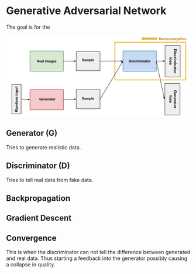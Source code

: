 
# Generative Adversarial Network

The goal is for the 


![alt text](gan_diagram.png)

## Generator (G)

Tries to generate realistic data.

## Discriminator (D)

Tries to tell real data from fake data.


## Backpropagation

## Gradient Descent



## Convergence

This is when the discriminator can not tell the difference between generated and real data. Thus starting a feedback into the generator possibly causing a collapse in quality.